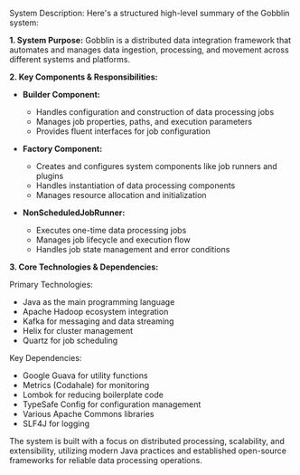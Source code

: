 System Description: Here's a structured high-level summary of the Gobblin system:

**1. System Purpose:**
Gobblin is a distributed data integration framework that automates and manages data ingestion, processing, and movement across different systems and platforms.

**2. Key Components & Responsibilities:**

- **Builder Component:**
  - Handles configuration and construction of data processing jobs
  - Manages job properties, paths, and execution parameters
  - Provides fluent interfaces for job configuration

- **Factory Component:**
  - Creates and configures system components like job runners and plugins
  - Handles instantiation of data processing components
  - Manages resource allocation and initialization

- **NonScheduledJobRunner:**
  - Executes one-time data processing jobs
  - Manages job lifecycle and execution flow
  - Handles job state management and error conditions

**3. Core Technologies & Dependencies:**

Primary Technologies:
- Java as the main programming language
- Apache Hadoop ecosystem integration
- Kafka for messaging and data streaming
- Helix for cluster management
- Quartz for job scheduling

Key Dependencies:
- Google Guava for utility functions
- Metrics (Codahale) for monitoring
- Lombok for reducing boilerplate code
- TypeSafe Config for configuration management
- Various Apache Commons libraries
- SLF4J for logging

The system is built with a focus on distributed processing, scalability, and extensibility, utilizing modern Java practices and established open-source frameworks for reliable data processing operations.